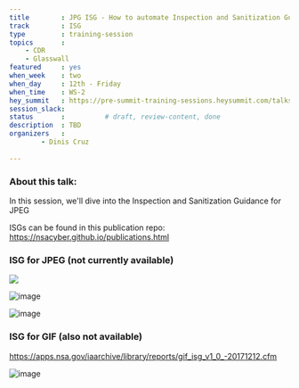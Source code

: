 ```yaml
---
title        : JPG ISG - How to automate Inspection and Sanitization Guidance testing
track        : ISG
type         : training-session
topics       :
    - CDR
    - Glasswall
featured     : yes
when_week    : two
when_day     : 12th - Friday
when_time    : WS-2
hey_summit   : https://pre-summit-training-sessions.heysummit.com/talks/jpg-isg-how-to-automate-inspection-and-sanitization-guidance-testing-2pm-bst/
session_slack:
status       :          # draft, review-content, done
description  : TBD
organizers   : 
        - Dinis Cruz
       
---
```



### About this talk:

In this session, we'll dive into the Inspection and Sanitization Guidance for JPEG

ISGs can be found in this publication repo:
https://nsacyber.github.io/publications.html  

### ISG for JPEG (not currently available)

![](https://apps.nsa.gov/iaarchive/library/reports/jpeg_2000_inspection_and_sanitization_guidance_v1_4_4-20171206.cfm)

![image](https://user-images.githubusercontent.com/656739/83861390-73148600-a718-11ea-8c34-730862d88354.png)


![image](https://user-images.githubusercontent.com/656739/83861283-4bbdb900-a718-11ea-9abe-190d059d896c.png)

### ISG for GIF (also not available)

https://apps.nsa.gov/iaarchive/library/reports/gif_isg_v1_0_-20171212.cfm


![image](https://user-images.githubusercontent.com/656739/83861837-0483f800-a719-11ea-94a1-07cbc3079fa1.png)


